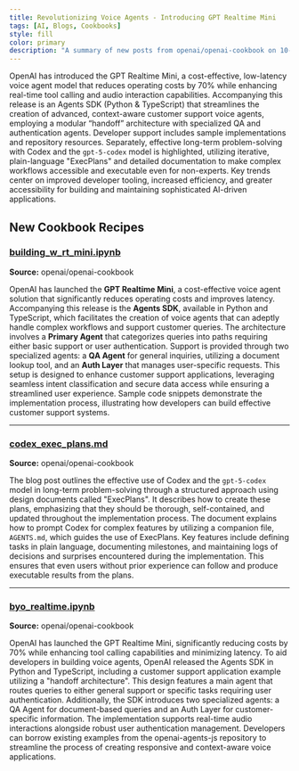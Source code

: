 ```yaml
---
title: Revolutionizing Voice Agents - Introducing GPT Realtime Mini
tags: [AI, Blogs, Cookbooks]
style: fill
color: primary
description: "A summary of new posts from openai/openai-cookbook on 10-15"
---
```

OpenAI has introduced the GPT Realtime Mini, a cost-effective, low-latency voice agent model that reduces operating costs by 70% while enhancing real-time tool calling and audio interaction capabilities. Accompanying this release is an Agents SDK (Python & TypeScript) that streamlines the creation of advanced, context-aware customer support voice agents, employing a modular “handoff” architecture with specialized QA and authentication agents. Developer support includes sample implementations and repository resources. Separately, effective long-term problem-solving with Codex and the `gpt-5-codex` model is highlighted, utilizing iterative, plain-language "ExecPlans" and detailed documentation to make complex workflows accessible and executable even for non-experts. Key trends center on improved developer tooling, increased efficiency, and greater accessibility for building and maintaining sophisticated AI-driven applications.

## New Cookbook Recipes

### [building_w_rt_mini.ipynb](https://github.com/openai/openai-cookbook/blob/2608cb13d958c236e1381d70842ec564bfb957aa/examples/building_w_rt_mini/building_w_rt_mini.ipynb)
**Source:** openai/openai-cookbook

OpenAI has launched the **GPT Realtime Mini**, a cost-effective voice agent solution that significantly reduces operating costs and improves latency. Accompanying this release is the **Agents SDK**, available in Python and TypeScript, which facilitates the creation of voice agents that can adeptly handle complex workflows and support customer queries. The architecture involves a **Primary Agent** that categorizes queries into paths requiring either basic support or user authentication. Support is provided through two specialized agents: a **QA Agent** for general inquiries, utilizing a document lookup tool, and an **Auth Layer** that manages user-specific requests. This setup is designed to enhance customer support applications, leveraging seamless intent classification and secure data access while ensuring a streamlined user experience. Sample code snippets demonstrate the implementation process, illustrating how developers can build effective customer support systems.

---

### [codex_exec_plans.md](https://github.com/openai/openai-cookbook/blob/4987742e4001effffbc8d0685a59f46261a30764/articles/codex_exec_plans.md)
**Source:** openai/openai-cookbook

The blog post outlines the effective use of Codex and the `gpt-5-codex` model in long-term problem-solving through a structured approach using design documents called "ExecPlans". It describes how to create these plans, emphasizing that they should be thorough, self-contained, and updated throughout the implementation process. The document explains how to prompt Codex for complex features by utilizing a companion file, `AGENTS.md`, which guides the use of ExecPlans. Key features include defining tasks in plain language, documenting milestones, and maintaining logs of decisions and surprises encountered during the implementation. This ensures that even users without prior experience can follow and produce executable results from the plans.

---

### [byo_realtime.ipynb](https://github.com/openai/openai-cookbook/blob/9dd62be68f9e4a6006e4544670edb7ecff67dbba/examples/building_w_rt_mini/byo_realtime.ipynb)
**Source:** openai/openai-cookbook

OpenAI has launched the GPT Realtime Mini, significantly reducing costs by 70% while enhancing tool calling capabilities and minimizing latency. To aid developers in building voice agents, OpenAI released the Agents SDK in Python and TypeScript, including a customer support application example utilizing a "handoff architecture". This design features a main agent that routes queries to either general support or specific tasks requiring user authentication. Additionally, the SDK introduces two specialized agents: a QA Agent for document-based queries and an Auth Layer for customer-specific information. The implementation supports real-time audio interactions alongside robust user authentication management. Developers can borrow existing examples from the openai-agents-js repository to streamline the process of creating responsive and context-aware voice applications.